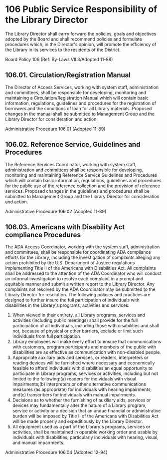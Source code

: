 # 106 Public Service Responsibility of the Library Director

The Library Director shall carry forward the policies, goals and objectives adopted by the Board and shall recommend policies and formulate procedures which, in the Director's opinion, will promote the efficiency of the Library in its services to the residents of the District.

Board Policy 106 (Ref: By-Laws VII.3/Adopted 11-88)

## 106.01. Circulation/Registration Manual

The Director of Access Services, working with system staff, administration and committees, shall be responsible for developing, monitoring and maintaining a Circulation/Registration Manual which will contain basic information, regulations, guidelines and procedures for the registration of borrowers and the conditions of loan for all Library materials. Proposed changes in the manual shall be submitted to Management Group and the Library Director for consideration and action.

Administrative Procedure 106.01 (Adopted 11-89)

## 106.02. Reference Service, Guidelines and Procedures

The Reference Services Coordinator, working with system staff, administration and committees shall be responsible for developing, monitoring and maintaining Reference Service Guidelines and Procedures which will contain basic information, regulations, guidelines and procedures for the public use of the reference collection and the provision of reference services. Proposed changes in the guidelines and procedures shall be submitted to Management Group and the Library Director for consideration and action.

Administrative Procedure 106.02 (Adopted 11-89)

## 106.03. Americans with Disability Act compliance Procedures

The ADA Access Coordinator, working with the system staff, administration and committees, shall be responsible for coordinating ADA compliance efforts for the Library, including the investigation of complaints alleging any action prohibited by the U.S. Department of Justice regulations implementing Title II of the Americans with Disabilities Act. All complaints shall be addressed to the attention of the ADA Coordinator who will conduct an informal investigation to resolve each complaint in a prompt and equitable manner and submit a written report to the Library Director. Any complaints not resolved by the ADA Coordinator may be submitted to the Library Director for resolution. The following policies and practices are designed to further insure the full participation of individuals with disabilities in the Library's programs, activities and services:

1. When viewed in their entirety, all Library programs, services and activities (including public meetings) shall provide for the full participation of all individuals, including those with disabilities and shall not, because of physical or other barriers, exclude or limit such individuals from full participation.
2. Library employees will make every effort to ensure that communications with customers, program participants and members of the public with disabilities are as effective as communication with non-disabled people.
3. Appropriate auxiliary aids and services, or readers, interpreters or reading devices will be furnished where necessary and economically feasible to afford individuals with disabilities an equal opportunity to participate in Library programs, services or activities, including but not limited to the following:(a) readers for individuals with visual impairments;(b) interpreters or other alternative communications measures (as appropriate) for individuals with hearing impairments; and(c) transcribers for individuals with manual impairments.
4. Decisions as to whether the furnishing of auxiliary aids, services or devices may fundamentally alter the nature of a Library program, service or activity or a decision that an undue financial or administrative burden will be imposed by Title II of the Americans with Disabilities Act will be made properly and expeditiously by the Library Director.
5. All equipment used as a part of the Library's programs, services or activities, shall be maintained in operable working order and usable by individuals with disabilities, particularly individuals with hearing, visual, and manual impairments.

Administrative Procedure 106.04 (Adopted 12-94)
